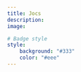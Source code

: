```yaml
---
title: Jocs
description:
image:

# Badge style
style:
    background: "#333"
    color: "#eee"
---
```

